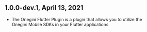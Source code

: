 ## 1.0.0-dev.1, April 13, 2021

* The Onegini Flutter Plugin is a plugin that allows you to utilize the Onegini Mobile SDKs in your Flutter applications.
